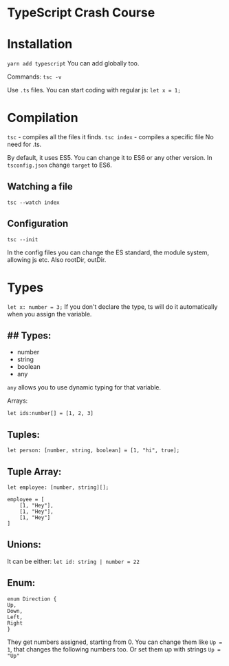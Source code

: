 # TypeScript Crash Course

# Installation

`yarn add typescript`
You can add globally too.

Commands:
`tsc -v`

Use `.ts` files.
You can start coding with regular js:
`let x = 1;`

# Compilation

`tsc` - compiles all the files it finds.
`tsc index` - compiles a specific file
No need for .ts.

By default, it uses ES5. You can change it to ES6 or any other version.
In `tsconfig.json` change `target` to ES6.

## Watching a file

`tsc --watch index`

## Configuration

`tsc --init`

In the config files you can change the ES standard, the module system, allowing js etc.
Also rootDir, outDir.

# Types

`let x: number = 3;`
If you don't declare the type, ts will do it automatically when you assign the variable.

## ## Types:

- number
- string
- boolean
- any

`any` allows you to use dynamic typing for that variable.

Arrays:

`let ids:number[] = [1, 2, 3]`

## Tuples:

`let person: [number, string, boolean] = [1, "hi", true];`

## Tuple Array:

`let employee: [number, string][];`

```
employee = [
    [1, "Hey"],
    [1, "Hey"],
    [1, "Hey"]
]
```

## Unions:

It can be either:
`let id: string | number = 22`

## Enum:

```
enum Direction {
Up,
Down,
Left,
Right
}
```

They get numbers assigned, starting from 0.
You can change them like `Up = 1`, that changes the following numbers too.
Or set them up with strings `Up = "Up"`

